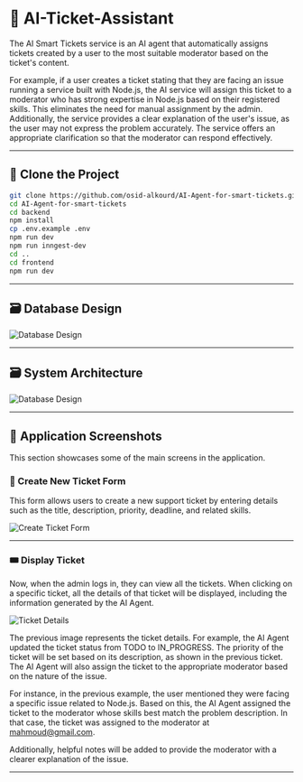 # 🤖 AI-Ticket-Assistant 

The AI Smart Tickets service is an AI agent that automatically assigns tickets created by a user to the most suitable moderator based on the ticket's content.

For example, if a user creates a ticket stating that they are facing an issue running a service built with Node.js, the AI service will assign this ticket to a moderator who has strong expertise in Node.js based on their registered skills. This eliminates the need for manual assignment by the admin. Additionally, the service provides a clear explanation of the user's issue, as the user may not express the problem accurately. The service offers an appropriate clarification so that the moderator can respond effectively.

---

## 📁 Clone the Project

```bash
git clone https://github.com/osid-alkourd/AI-Agent-for-smart-tickets.git
cd AI-Agent-for-smart-tickets
cd backend
npm install
cp .env.example .env
npm run dev
npm run inngest-dev
cd ..
cd frontend
npm run dev

```
---

## 🗃️ Database Design

![Database Design](https://res.cloudinary.com/dh2wbcdah/image/upload/v1754830570/Screenshot_769_npg1j5.png)

---

## 🗃️ System Architecture

![Database Design](https://res.cloudinary.com/dh2wbcdah/image/upload/v1754832124/Screenshot_770_ngvynz.png)

---

## 📸 Application Screenshots
This section showcases some of the main screens in the application.

### 📝 Create New Ticket Form 

This form allows users to create a new support ticket by entering details such as the title, description, priority, deadline, and related skills.

![Create Ticket Form](https://res.cloudinary.com/dh2wbcdah/image/upload/v1754832908/Screenshot_765_yt8j2d.png)

---

### 🎟️ Display Ticket
Now, when the admin logs in, they can view all the tickets. When clicking on a specific ticket, all the details of that ticket will be displayed, including the information generated by the AI Agent.

![Ticket Details](https://res.cloudinary.com/dh2wbcdah/image/upload/v1754834263/Screenshot_768_swuobh.png)

The previous image represents the ticket details.
For example, the AI Agent updated the ticket status from TODO to IN_PROGRESS.
The priority of the ticket will be set based on its description, as shown in the previous ticket.
The AI Agent will also assign the ticket to the appropriate moderator based on the nature of the issue.

For instance, in the previous example, the user mentioned they were facing a specific issue related to Node.js.
Based on this, the AI Agent assigned the ticket to the moderator whose skills best match the problem description. In that case, the ticket was assigned to the moderator at mahmoud@gmail.com.

Additionally, helpful notes will be added to provide the moderator with a clearer explanation of the issue.

---

